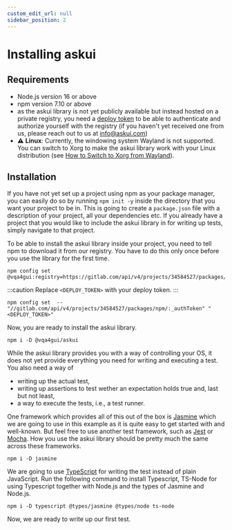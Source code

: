 ```yaml
---
custom_edit_url: null
sidebar_position: 2
---
```


# Installing askui

## Requirements

- Node.js version 16 or above
- npm version 7.10 or above
- as the askui library is not yet publicly available but instead hosted on a private registry, you need a [deploy token](https://docs.gitlab.com/ee/user/project/deploy_tokens/) to be able to authenticate and authorize yourself with the registry (if you haven't yet received one from us, please reach out to us at <info@askui.com>)
- :warning: **Linux**: Currently, the windowing system Wayland is not supported. You can switch to Xorg to make the askui library work with your Linux distribution (see [How to Switch to Xorg from Wayland](https://www.maketecheasier.com/switch-xorg-wayland-ubuntu1710/)).

## Installation

If you have not yet set up a project using npm as your package manager, you can easily do so by running `npm init -y` inside the directory that you want your project to be in. This is going to create a `package.json` file with a description of your project, all your dependencies etc. If you already have a project that you would like to include the askui library in for writing up tests, simply navigate to that project.

To be able to install the askui library inside your project, you need to tell npm to download it from our registry. You have to do this only once before you use the library for the first time.

```shell
npm config set  @vqa4gui:registry=https://gitlab.com/api/v4/projects/34584527/packages/npm/
```

:::caution
Replace  `<DEPLOY_TOKEN>` with your deploy token.
:::

```shell
npm config set  -- "//gitlab.com/api/v4/projects/34584527/packages/npm/:_authToken" "<DEPLOY_TOKEN>"
```

Now, you are ready to install the askui library.

```shell
npm i -D @vqa4gui/askui
```

While the askui library provides you with a way of controlling your OS, it does not yet provide everything you need for writing and executing a test. You also need a way of 
- writing up the actual test,
- writing up assertions to test wether an expectation holds true and, last but not least, 
- a way to execute the tests, i.e., a test runner.

One framework which provides all of this out of the box is [Jasmine](https://jasmine.github.io/) which we are going to use in this example as it is quite easy to get started with and well-known. But feel free to use another test framework, such as [Jest](https://jestjs.io/) or [Mocha](https://mochajs.org/). How you use the askui library should be pretty much the same across these frameworks.

```shell
npm i -D jasmine
```

We are going to use [TypeScript](https://www.typescriptlang.org/) for writing the test instead of plain JavaScript. Run the following command to install Typescript, TS-Node for using Typescript together with Node.js and the types of Jasmine and Node.js.

```shell
npm i -D typescript @types/jasmine @types/node ts-node
```

Now, we are ready to write up our first test.
